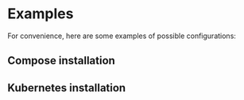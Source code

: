 # Examples

For convenience, here are some examples of possible configurations:

## Compose installation


## Kubernetes installation
```

```